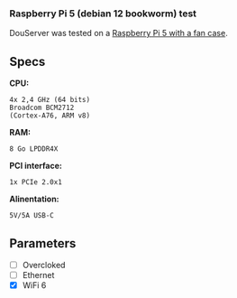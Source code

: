 ### Raspberry Pi 5 (debian 12 bookworm) test

DouServer was tested on a [Raspberry Pi 5 with a fan case](https://www.welectron.com/Raspberry-Pi-5-8-GB-Official-Black-Kit).

## Specs

**CPU:**
```
4x 2,4 GHz (64 bits)
Broadcom BCM2712
(Cortex-A76, ARM v8)
```

**RAM:**
```
8 Go LPDDR4X
```

**PCI interface:**
```
1x PCIe 2.0x1
```

**Alinentation:**
```
5V/5A USB-C
```

## Parameters
- [ ] Overcloked
- [ ] Ethernet
- [x] WiFi 6

